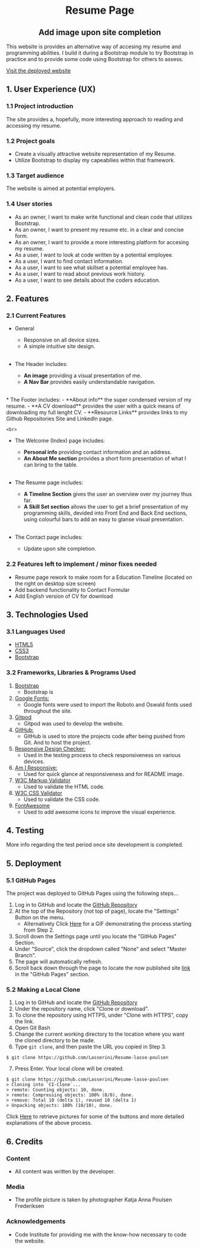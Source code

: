 <h1 align="center">Resume Page</h1>

<h2 align="center">Add image upon site completion</h2>

This website is provides an alternative way of accesing my resume and programming abilities. I build it during a Bootstrap module to try Bootstrap in practice and to provide some code using Bootstrap for others to assess.

[Visit the deployed website](https://lasserini.github.io/Resume-lasse-poulsen/)

## 1. User Experience (UX)

### 1.1 Project introduction
The site provides a, hopefully, more interesting approach to reading and accessing my resume.

### 1.2 Project goals
- Create a visually attractive website representation of my Resume.
- Utilize Bootstrap to display my capeabilies within that framework.

### 1.3 Target audience
The website is aimed at potential employers.

### 1.4 User stories
- As an owner, I want to make write functional and clean code that utilizes Bootstrap.
- As an owner, I want to present my resume etc. in a clear and concise form.
- As an owner, I want to provide a more interesting platform for accesing my resume.
- As a user, I want to look at code written by a potential employee.
- As a user, I want to find contact information.
- As a user, I want to see what skillset a potential employee has.
- As a user, I want to read about previous work history.
- As a user, I want to see details about the coders education.

## 2. Features
### 2.1 Current Features
*   General   
    - Responsive on all device sizes.
    - A simple intuitive site design.
    
    <br>
*   The Header includes:
    - **An image** providing a visual presentation of me.
    - **A Nav Bar** provides easily understandable navigation.

   <br>
*   The Footer includes:
    - **About info** the super condensed version of my resume.
    - **A CV download** provides the user with a quick means of downloading my full lenght CV.
    - **Resource Links** provides links to my Github Repositories Site and LinkedIn page.

    <br>
*   The Welcome (Index) page includes:
    - **Personal info** providing contact information and an address.
    - **An About Me section** provides a short form presentation of what I can bring to the table.

    <br>
*   The Resume page includes:
    - **A Timeline Section** gives the user an overview over my journey thus far.
    - **A Skill Set section** allows the user to get a brief presentation of my programming skills, devided into Front End and Back End sections, using colourful bars to add an easy to glanse visual presentation.

    <br>
*   The Contact page includes:
    - Update upon site completion.


### 2.2 Features left to implement / minor fixes needed
- Resume page rework to make room for a Education Timeline (located on the right on desktop size screen)
- Add backend functionality to Contact Formular
- Add English version of CV for download

## 3. Technologies Used

### 3.1 Languages Used

-   [HTML5](https://en.wikipedia.org/wiki/HTML5)
-   [CSS3](https://en.wikipedia.org/wiki/Cascading_Style_Sheets)
-   [Bootstrap](https://en.wikipedia.org/wiki/Bootstrap_(front-end_framework))

### 3.2 Frameworks, Libraries & Programs Used

1. [Bootstrap](https://en.wikipedia.org/wiki/Bootstrap_(front-end_framework))
    - Bootstrap is
1. [Google Fonts:](https://fonts.google.com/)
    - Google fonts were used to import the Roboto and Oswald fonts used throughout the site.
1. [Gitpod](https://gitpod.io/)
    - Gitpod was used to develop the website.
1. [GitHub:](https://github.com/)
    - GitHub is used to store the projects code after being pushed from Git. And to host the project.
1. [Responsive Design Checker:](https://www.responsivedesignchecker.com/)
    - Used in the testing process to check responsiveness on various devices.
1. [Am I Responsive:](http://ami.responsivedesign.is/)
    - Used for quick glance at responsiveness and for README image.
1. [W3C Markup Validator](https://validator.w3.org/#validate_by_input)
    - Used to validate the HTML code.
1. [W3C CSS Validator](https://jigsaw.w3.org/css-validator/#validate_by_input)
    - Used to validate the CSS code.
1. [FontAwesome](https://fontawesome.com/)
    - Used to add awesome icons to improve the visual experience.

## 4. Testing
More info regarding the test period once site development is completed.

## 5. Deployment

### 5.1 GitHub Pages

The project was deployed to GitHub Pages using the following steps...

1. Log in to GitHub and locate the [GitHub Repository](https://github.com/)
2. At the top of the Repository (not top of page), locate the "Settings" Button on the menu.
    - Alternatively Click [Here](https://raw.githubusercontent.com/) for a GIF demonstrating the process starting from Step 2.
3. Scroll down the Settings page until you locate the "GitHub Pages" Section.
4. Under "Source", click the dropdown called "None" and select "Master Branch".
5. The page will automatically refresh.
6. Scroll back down through the page to locate the now published site [link](https://github.com) in the "GitHub Pages" section.

### 5.2 Making a Local Clone

1. Log in to GitHub and locate the [GitHub Repository](https://github.com/)
2. Under the repository name, click "Clone or download".
3. To clone the repository using HTTPS, under "Clone with HTTPS", copy the link.
4. Open Git Bash
5. Change the current working directory to the location where you want the cloned directory to be made.
6. Type `git clone`, and then paste the URL you copied in Step 3.

```
$ git clone https://github.com/Lasserini/Resume-lasse-poulsen
```

7. Press Enter. Your local clone will be created.

```
$ git clone https://github.com/Lasserini/Resume-lasse-poulsen
> Cloning into `CI-Clone`...
> remote: Counting objects: 10, done.
> remote: Compressing objects: 100% (8/8), done.
> remove: Total 10 (delta 1), reused 10 (delta 1)
> Unpacking objects: 100% (10/10), done.
```

Click [Here](https://help.github.com/en/github/creating-cloning-and-archiving-repositories/cloning-a-repository#cloning-a-repository-to-github-desktop) to retrieve pictures for some of the buttons and more detailed explanations of the above process.

## 6. Credits

### Content

-   All content was written by the developer.

### Media
-   The profile picture is taken by photographer Katja Anna Poulsen Frederiksen


### Acknowledgements

- Code Institute for providing me with the know-how necessary to code the website.